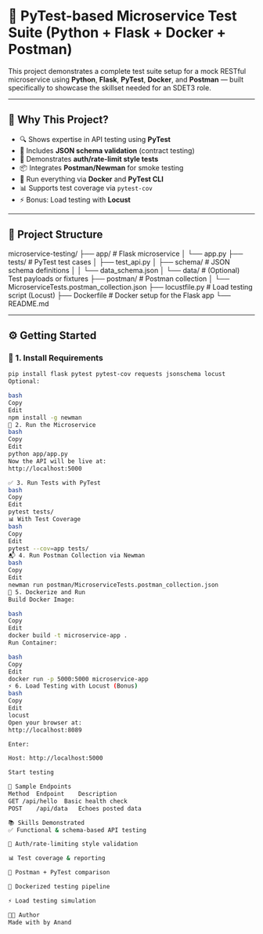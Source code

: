 # 🧪 PyTest-based Microservice Test Suite (Python + Flask + Docker + Postman)

This project demonstrates a complete test suite setup for a mock RESTful microservice using **Python**, **Flask**, **PyTest**, **Docker**, and **Postman** — built specifically to showcase the skillset needed for an SDET3 role.

---

## 🚀 Why This Project?

- 🔍 Shows expertise in API testing using **PyTest**
- 📜 Includes **JSON schema validation** (contract testing)
- 🔐 Demonstrates **auth/rate-limit style tests**
- 📦 Integrates **Postman/Newman** for smoke testing
- 🐳 Run everything via **Docker** and **PyTest CLI**
- 📊 Supports test coverage via `pytest-cov`
- ⚡ Bonus: Load testing with **Locust**

---

## 🧱 Project Structure

microservice-testing/
├── app/ # Flask microservice
│ └── app.py
├── tests/ # PyTest test cases
│ ├── test_api.py
│ ├── schema/ # JSON schema definitions
│ │ └── data_schema.json
│ └── data/ # (Optional) Test payloads or fixtures
├── postman/ # Postman collection
│ └── MicroserviceTests.postman_collection.json
├── locustfile.py # Load testing script (Locust)
├── Dockerfile # Docker setup for the Flask app
└── README.md


---

## ⚙️ Getting Started

### 🔧 1. Install Requirements

```bash
pip install flask pytest pytest-cov requests jsonschema locust
Optional:

bash
Copy
Edit
npm install -g newman
🚦 2. Run the Microservice
bash
Copy
Edit
python app/app.py
Now the API will be live at:
http://localhost:5000

✅ 3. Run Tests with PyTest
bash
Copy
Edit
pytest tests/
📊 With Test Coverage
bash
Copy
Edit
pytest --cov=app tests/
📬 4. Run Postman Collection via Newman
bash
Copy
Edit
newman run postman/MicroserviceTests.postman_collection.json
🐳 5. Dockerize and Run
Build Docker Image:

bash
Copy
Edit
docker build -t microservice-app .
Run Container:

bash
Copy
Edit
docker run -p 5000:5000 microservice-app
⚡ 6. Load Testing with Locust (Bonus)
bash
Copy
Edit
locust
Open your browser at:
http://localhost:8089

Enter:

Host: http://localhost:5000

Start testing

🧪 Sample Endpoints
Method	Endpoint	Description
GET	/api/hello	Basic health check
POST	/api/data	Echoes posted data

📚 Skills Demonstrated
✅ Functional & schema-based API testing

🔐 Auth/rate-limiting style validation

📊 Test coverage & reporting

🧪 Postman + PyTest comparison

🐳 Dockerized testing pipeline

⚡ Load testing simulation

👨‍💻 Author
Made with by Anand